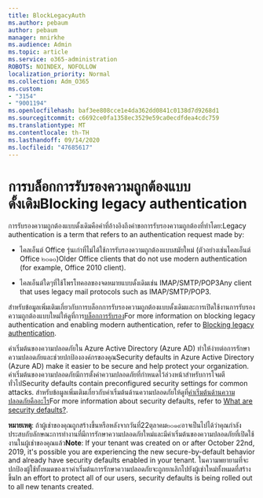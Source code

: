 ```yaml
---
title: BlockLegacyAuth
ms.author: pebaum
author: pebaum
manager: mnirkhe
ms.audience: Admin
ms.topic: article
ms.service: o365-administration
ROBOTS: NOINDEX, NOFOLLOW
localization_priority: Normal
ms.collection: Adm_O365
ms.custom:
- "3154"
- "9001194"
ms.openlocfilehash: baf3ee808cce1e4da362dd0841c0138d7d9268d1
ms.sourcegitcommit: c6692ce0fa1358ec3529e59ca0ecdfdea4cdc759
ms.translationtype: MT
ms.contentlocale: th-TH
ms.lasthandoff: 09/14/2020
ms.locfileid: "47685617"
---
```

# <a name="blocking-legacy-authentication"></a><span data-ttu-id="cd055-102">การบล็อกการรับรองความถูกต้องแบบดั้งเดิม</span><span class="sxs-lookup"><span data-stu-id="cd055-102">Blocking legacy authentication</span></span>

<span data-ttu-id="cd055-103">การรับรองความถูกต้องแบบดั้งเดิมคือคำที่อ้างอิงถึงคำขอการรับรองความถูกต้องที่ทำโดย:</span><span class="sxs-lookup"><span data-stu-id="cd055-103">Legacy authentication is a term that refers to an authentication request made by:</span></span>

- <span data-ttu-id="cd055-104">ไคลเอ็นต์ Office รุ่นเก่าที่ไม่ได้ใช้การรับรองความถูกต้องแบบสมัยใหม่ (ตัวอย่างเช่นไคลเอ็นต์ Office ๒๐๑๐)</span><span class="sxs-lookup"><span data-stu-id="cd055-104">Older Office clients that do not use modern authentication (for example, Office 2010 client).</span></span>

- <span data-ttu-id="cd055-105">ไคลเอ็นต์ใดๆที่ใช้โพรโทคอลของจดหมายแบบดั้งเดิมเช่น IMAP/SMTP/POP3</span><span class="sxs-lookup"><span data-stu-id="cd055-105">Any client that uses legacy mail protocols such as IMAP/SMTP/POP3.</span></span>

<span data-ttu-id="cd055-106">สำหรับข้อมูลเพิ่มเติมเกี่ยวกับการบล็อกการรับรองความถูกต้องแบบดั้งเดิมและการเปิดใช้งานการรับรองความถูกต้องแบบใหม่ให้ดูที่การ[บล็อกการรับรอง](https://docs.microsoft.com/azure/active-directory/conditional-access/concept-conditional-access-block-legacy-authentication)</span><span class="sxs-lookup"><span data-stu-id="cd055-106">For more information on blocking legacy authentication and enabling modern authentication, refer to [Blocking legacy authentication](https://docs.microsoft.com/azure/active-directory/conditional-access/concept-conditional-access-block-legacy-authentication).</span></span>

<span data-ttu-id="cd055-107">ค่าเริ่มต้นของความปลอดภัยใน Azure Active Directory (Azure AD) ทำให้ง่ายต่อการรักษาความปลอดภัยและช่วยปกป้ององค์กรของคุณ</span><span class="sxs-lookup"><span data-stu-id="cd055-107">Security defaults in Azure Active Directory (Azure AD) make it easier to be secure and help protect your organization.</span></span> <span data-ttu-id="cd055-108">ค่าเริ่มต้นของความปลอดภัยมีการตั้งค่าความปลอดภัยที่กำหนดไว้ล่วงหน้าสำหรับการโจมตีทั่วไป</span><span class="sxs-lookup"><span data-stu-id="cd055-108">Security defaults contain preconfigured security settings for common attacks.</span></span>
<span data-ttu-id="cd055-109">สำหรับข้อมูลเพิ่มเติมเกี่ยวกับค่าเริ่มต้นด้านความปลอดภัยให้ดูที่[ค่าเริ่มต้นด้านความปลอดภัยคืออะไร](https://docs.microsoft.com/azure/active-directory/fundamentals/concept-fundamentals-security-defaults)</span><span class="sxs-lookup"><span data-stu-id="cd055-109">For more information about security defaults, refer to [What are security defaults?](https://docs.microsoft.com/azure/active-directory/fundamentals/concept-fundamentals-security-defaults).</span></span> 

<span data-ttu-id="cd055-110">**หมายเหตุ**: ถ้าผู้เช่าของคุณถูกสร้างขึ้นหรือหลังจากวันที่22ตุลาคม๒๐๑๙อาจเป็นไปได้ว่าคุณกำลังประสบกับลักษณะการทำงานที่มีการรักษาความปลอดภัยใหม่และมีค่าเริ่มต้นของความปลอดภัยที่เปิดใช้งานในผู้เช่าของคุณแล้ว</span><span class="sxs-lookup"><span data-stu-id="cd055-110">**Note**:  If your tenant was created on or after October 22nd, 2019, it's possible you are experiencing the new secure-by-default behavior and already have security defaults enabled in your tenant.</span></span>  <span data-ttu-id="cd055-111">ในความพยายามที่จะปกป้องผู้ใช้ทั้งหมดของเราค่าเริ่มต้นการรักษาความปลอดภัยจะถูกยกเลิกไปยังผู้เช่าใหม่ทั้งหมดที่สร้างขึ้น</span><span class="sxs-lookup"><span data-stu-id="cd055-111">In an effort to protect all of our users, security defaults is being rolled out to all new tenants created.</span></span>
